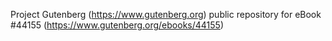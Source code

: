 Project Gutenberg (https://www.gutenberg.org) public repository for eBook #44155 (https://www.gutenberg.org/ebooks/44155)
